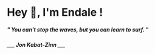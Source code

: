 <h1 title="head"> Hey 👋, I'm Endale !</h1>

**<h5><i>" You can't stop the waves, but you can learn to surf. "</i></h5>**

*<b>___ Jon Kabat-Zinn ___</b>*
